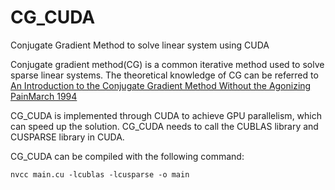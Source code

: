 # CG_CUDA
Conjugate Gradient Method to solve linear system using CUDA

Conjugate gradient method(CG) is a common iterative method used to solve sparse linear systems. The theoretical knowledge of CG can be referred to [An Introduction to the Conjugate Gradient Method Without the Agonizing PainMarch 1994](https://dl.acm.org/doi/book/10.5555/865018)

CG_CUDA is implemented through CUDA to achieve GPU parallelism, which can speed up the solution. CG_CUDA needs to call the CUBLAS library and CUSPARSE library in CUDA.

CG_CUDA can be compiled with the following command:  
```
nvcc main.cu -lcublas -lcusparse -o main
```
